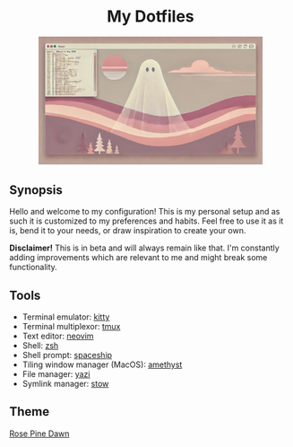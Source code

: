 <h1 align="center">My Dotfiles</h1>

<p align="center">
  <img src="https://github.com/valentin-vasilev/dotfiles/blob/main/images/my_dotfiles.webp" alt="My Dotfiles" width="400"/>
</p>

## Synopsis

Hello and welcome to my configuration!
This is my personal setup and as such it is customized to my preferences and habits. Feel free to use it as it is, bend it to your needs, or draw inspiration to create your own.

**Disclaimer!** 
This is in beta and will always remain like that. I'm constantly adding improvements which are relevant to me and might break some functionality.

## Tools

- Terminal emulator: [kitty](https://sw.kovidgoyal.net/kitty/)
- Terminal multiplexor: [tmux](https://github.com/tmux/tmux/wiki)
- Text editor: [neovim](https://neovim.io/)
- Shell: [zsh](https://www.zsh.org/)
- Shell prompt: [spaceship](https://github.com/spaceship-prompt/spaceship-prompt)
- Tiling window manager (MacOS): [amethyst](https://github.com/ianyh/Amethyst)
- File manager: [yazi](https://github.com/sxyazi/yazi)
- Symlink manager: [stow](https://www.gnu.org/software/stow/)

## Theme

[Rose Pine Dawn](https://rosepinetheme.com/themes/)
